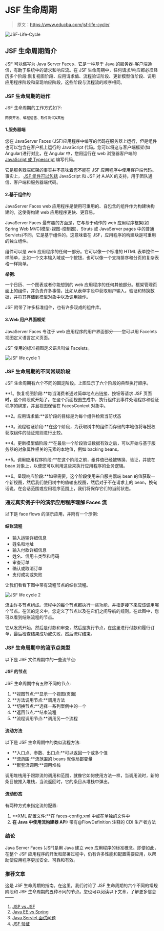 # JSF 生命周期

> 原文：<https://www.educba.com/jsf-life-cycle/>

![JSF-Life-Cycle](img/2b842ffeab398a53c9f30159e078acda.png)



## JSF 生命周期简介

JSF 可以缩写为 Java Server Faces，它是一种基于 Java 的服务器-客户端通信，有助于系统中的请求和响应流。在 JSF 生命周期中，任何请求/响应都必须经历多个阶段:恢复视图阶段、应用请求值、流程验证阶段、更新模型值阶段、调用应用程序阶段和呈现响应阶段，这些阶段与流程流的顺序相同。

### JSF 生命周期的运作

JSF 生命周期的工作方式如下:

<small>网页开发、编程语言、软件测试&其他</small>

#### 1.服务器端

您在 JavaServer Faces (JSF)应用程序中编写的代码在服务器上运行，但是组件也可以包含在客户机上运行的 JavaScript 代码。您可以将这与客户端框架(如 Angular)进行对比，在 Angular 中，您用运行在 web 浏览器客户端的 [JavaScript 或 Typescript](https://www.educba.com/typescript-vs-javascript/) 编写代码。

它是服务器端框架的事实并不意味着您不能在 JSF 应用程序中使用客户端代码。事实上， [JSF 组件可以包括](https://www.educba.com/jsf-components/) JavaScript 和 JSF 对 AJAX 的支持，用于团队通信、客户端和服务器端代码。

#### 2.基于组件的

JavaServer Faces web 应用程序是使用可重用的、自包含的组件作为构建块构建的，这使得构建 web 应用程序更快、更容易。

JavaServer Faces 最有趣的方面是，它与基于动作的 web 应用程序框架(如 Spring Web MVC(模型-视图-控制器)、Struts 或 JavaServer pages 中的普通 Servlets)不同，它是基于组件的。这意味着在 JSF，应用程序的构建块是可重用的独立组件。

组件可以是 web 应用程序的任何一部分。它可以像一个标准的 HTML 表单控件一样简单，比如一个文本输入域或一个按钮，也可以像一个支持排序和分页的复杂表格一样简单。

**举例:**

一个日历、一个图表或者你能想到的 web 应用程序的任何其他部分。框架管理页面上的组件，并负责许多事情，比如从表单字段中获取用户输入，验证和转换数据，并将其存储到模型对象中以及调用操作。

JSF 附带了许多标准组件，也有许多现成的组件库。

#### 3.Web 用户界面框架

JavaServer Faces 专注于 web 应用程序的用户界面部分——您可以用 Facelets 视图定义语言定义页面。

JSF 使用的标准视图定义语言叫做 Facelets。

![JSF life cycle 1](img/ef24a918bb589d4bb065a2ce47e036d0.png)



### JSF 生命周期的不同常规阶段

JSF 生命周期有六个不同的固定阶段。上图显示了六个阶段的典型执行顺序。

**1。恢复视图阶段:**每当消费者通过简单地点击链接、按钮等请求 JSF 页面时，这个阶段就开始了。在这个页面视图生成中，执行组件到事件处理程序和验证程序的绑定，并且视图保留在 FacesContext 对象中。

**2。应用请求值:**该阶段的目标是为每个组件检索当前状态

**3。流程验证阶段:**在这个阶段，为获取树中的组件而存储的本地值将与授权获取组件的验证规则进行比较。

**4。更新模型值阶段:**在最后一个阶段验证数据有效之后，可以开始与基于服务器的对象属性相关的元素的本地值，例如 backing beans。

**5。调用应用程序阶段:**在这个阶段之前，组件值已经被转换、验证，并放在 bean 对象上，以便您可以利用这些来执行应用程序的业务逻辑。

**6。呈现响应阶段:**如果需要，这个阶段使用来自服务器端 bean 的值获取一个新视图，然后我们使用树中的值输出视图，然后对于不在请求上的 bean，换句话说，在会话范围或应用程序范围上，我们将保存它们的当前状态。

### 通过真实例子中的演示应用程序理解 Faces 流

以下是 face flows 的演示应用，并附有一个示例:

#### 结账流程

*   输入运输详细信息
*   姓名和地址
*   输入付款详细信息
*   姓名、信用卡类型和号码
*   审查订单
*   确认或取消订单
*   支付成功或失败

让我们看看下图中带有流程节点的结帐流程。

![JSF life cycle 2](img/d5a6a2daa845f89f96b00fd8e930ecfb.png)



流由许多节点组成。流程中的每个节点都执行一些功能，并指定接下来应该调用哪个节点。在流的定义中，您定义了节点以及在它们之间导航的规则。在此图中，您可以看到结账流程的节点。

它从发货开始，然后是付款和审查，然后是执行节点，在这里进行付款和履行订单，最后检查结果成功或失败，然后流程结束。

### JSF 生命周期中的流节点类型

以下是 JSF 文件周期中的一些流节点:

#### JSF 的节点

JSF 生命周期中有五种不同的节点:

1.  **视图节点:**显示一个视图(页面)
2.  **方法调用节点:**调用方法
3.  **切换节点:**选择一系列案例中的一个
4.  **返回节点:**结束流程
5.  **流程调用节点:**调用另一个流程

#### 流动方法

以下是 JSF 生命周期中的类似流程方法:

*   **入口点、参数、出口点:**可以返回一个或多个值
*   **流范围:**流范围的 beans 就像局部变量
*   **嵌套流调用:**调用堆栈

调用堆栈用于跟踪流的调用和范围，就像它如何使用方法一样，当调用流时，新的条目被推入堆栈，当流返回时，它的条目从堆栈中弹出。

#### 流动形态

有两种方式来指定流的配置:

1.  **XML 配置文件:**在 faces-config.xml 中或在单独的文件中
2.  **在 Java 中使用流构建器 API:** 带有@FlowDefinition 注释的 CDI 生产者方法

### 结论

Java Server Faces (JSF)是用 Java 建立 web 应用程序的标准概念。即便如此，在整个 JSF 应用程序的开发和部署过程中，仍有许多性能和配置需要应用，以帮助使应用程序更加安全、可靠和有效。

### 推荐文章

这是 JSF 生命周期的指南。在这里，我们讨论了 JSF 生命周期的六个不同的常规阶段和 JSF 生命周期的五种不同的节点。您也可以阅读以下文章，了解更多信息——

1.  [JSP vs JSF](https://www.educba.com/jsp-vs-jsf/)
2.  [Java EE vs Spring](https://www.educba.com/java-ee-vs-spring/)
3.  [Java Servlet 面试问题](https://www.educba.com/java-servlet-interview-questions/)
4.  [JSF 验证](https://www.educba.com/jsf-validation/)





